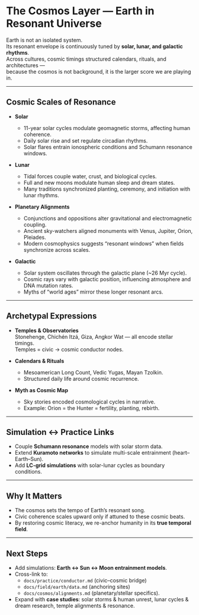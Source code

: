 # The Cosmos Layer — Earth in Resonant Universe

Earth is not an isolated system.  
Its resonant envelope is continuously tuned by **solar, lunar, and galactic rhythms**.  
Across cultures, cosmic timings structured calendars, rituals, and architectures —  
because the cosmos is not background, it is the larger score we are playing in.

---

## Cosmic Scales of Resonance

- **Solar**  
  - 11-year solar cycles modulate geomagnetic storms, affecting human coherence.  
  - Daily solar rise and set regulate circadian rhythms.  
  - Solar flares entrain ionospheric conditions and Schumann resonance windows.

- **Lunar**  
  - Tidal forces couple water, crust, and biological cycles.  
  - Full and new moons modulate human sleep and dream states.  
  - Many traditions synchronized planting, ceremony, and initiation with lunar rhythms.

- **Planetary Alignments**  
  - Conjunctions and oppositions alter gravitational and electromagnetic coupling.  
  - Ancient sky-watchers aligned monuments with Venus, Jupiter, Orion, Pleiades.  
  - Modern cosmophysics suggests “resonant windows” when fields synchronize across scales.

- **Galactic**  
  - Solar system oscillates through the galactic plane (~26 Myr cycle).  
  - Cosmic rays vary with galactic position, influencing atmosphere and DNA mutation rates.  
  - Myths of “world ages” mirror these longer resonant arcs.

---

## Archetypal Expressions

- **Temples & Observatories**  
  Stonehenge, Chichén Itzá, Giza, Angkor Wat — all encode stellar timings.  
  Temples = civic → cosmic conductor nodes.  

- **Calendars & Rituals**  
  - Mesoamerican Long Count, Vedic Yugas, Mayan Tzolkin.  
  - Structured daily life around cosmic recurrence.  

- **Myth as Cosmic Map**  
  - Sky stories encoded cosmological cycles in narrative.  
  - Example: Orion = the Hunter = fertility, planting, rebirth.  

---

## Simulation ↔ Practice Links

- Couple **Schumann resonance** models with solar storm data.  
- Extend **Kuramoto networks** to simulate multi-scale entrainment (heart–Earth–Sun).  
- Add **LC-grid simulations** with solar-lunar cycles as boundary conditions.

---

## Why It Matters

- The cosmos sets the tempo of Earth’s resonant song.  
- Civic coherence scales upward only if attuned to these cosmic beats.  
- By restoring cosmic literacy, we re-anchor humanity in its **true temporal field**.  

---

## Next Steps

- Add simulations: **Earth ↔ Sun ↔ Moon entrainment models**.  
- Cross-link to:  
  - `docs/practice/conductor.md` (civic–cosmic bridge)  
  - `docs/field/earth/data.md` (anchoring sites)  
  - `docs/cosmos/alignments.md` (planetary/stellar specifics).  
- Expand with **case studies**: solar storms & human unrest, lunar cycles & dream research, temple alignments & resonance.  
